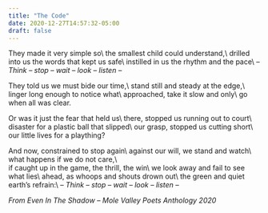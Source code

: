 ```yaml
---
title: "The Code"
date: 2020-12-27T14:57:32-05:00
draft: false
---
```


They made it very simple so\\
the smallest child could understand,\\
drilled into us the words that kept us safe\\
instilled in us the rhythm and the pace\\
_– Think – stop – wait – look – listen –_

They told us we must bide our time,\\
stand still and steady at the edge,\\
linger long enough to notice what\\
approached, take it slow and only\\
go when all was clear.

Or was it just the fear that held us\\
there, stopped us running out to court\\
disaster for a plastic ball that slipped\\
our grasp, stopped us cutting short\\
our little lives for a plaything?

And now, constrained to stop again\\
against our will, we stand and watch\\
what happens if we do not care,\\	
if caught up in the game, the thrill, the win\\
we look away and fail to see what lies\\
ahead, as whoops and shouts drown out\\
the green and quiet earth’s refrain:\\
_– Think – stop – wait – look – listen –_

_From Even In The Shadow – Mole Valley Poets Anthology 2020_
